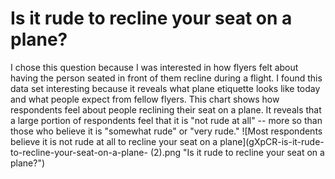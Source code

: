# Is it rude to recline your seat on a plane?
I chose this question because I was interested in how flyers felt about having the person seated in front of them recline during a flight. I found this data set interesting because it reveals what plane etiquette looks like today and what people expect from fellow flyers.
This chart shows how respondents feel about people reclining their seat on a plane. It reveals that a large portion of respondents feel that it is "not rude at all" -- more so than those who believe it is "somewhat rude" or "very rude."
![Most respondents believe it is not rude at all to recline your seat on a plane](gXpCR-is-it-rude-to-recline-your-seat-on-a-plane- (2).png "Is it rude to recline your seat on a plane?")
